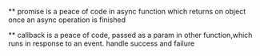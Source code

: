 \*\* promise is a peace of code in async function which returns on object once an async operation is finished

\*\* callback is a peace of code, passed as a param in other function,which runs in response to an event. handle success and failure
